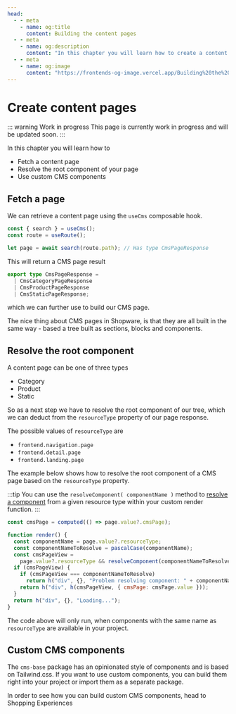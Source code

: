 ```yaml
---
head:
  - - meta
    - name: og:title
      content: Building the content pages
  - - meta
    - name: og:description
      content: "In this chapter you will learn how to create a content page and use CMS elements."
  - - meta
    - name: og:image
      content: "https://frontends-og-image.vercel.app/Building%20the%20**Content%20Pages**.png?fontSize=120px"
---
```


# Create content pages

::: warning Work in progress
This page is currently work in progress and will be updated soon.
:::

In this chapter you will learn how to

- Fetch a content page
- Resolve the root component of your page
- Use custom CMS components

## Fetch a page

We can retrieve a content page using the `useCms` composable hook.

```js
const { search } = useCms();
const route = useRoute();

let page = await search(route.path); // Has type CmsPageResponse
```

This will return a CMS page result

```ts
export type CmsPageResponse =
  | CmsCategoryPageResponse
  | CmsProductPageResponse
  | CmsStaticPageResponse;
```

which we can further use to build our CMS page.

The nice thing about CMS pages in Shopware, is that they are all built in the same way - based a tree built as sections, blocks and components.

## Resolve the root component

A content page can be one of three types

- Category
- Product
- Static

So as a next step we have to resolve the root component of our tree, which we can deduct from the `resourceType` property of our page response.

The possible values of `resourceType` are

- `frontend.navigation.page`
- `frontend.detail.page`
- `frontend.landing.page`

The example below shows how to resolve the root component of a CMS page based on the `resourceType` property.

:::tip
You can use the `resolveComponent( componentName )` method to [resolve a component](https://vuejs.org/api/render-function.html#resolvecomponent) from a given resource type within your custom render function.
:::

```js
const cmsPage = computed(() => page.value?.cmsPage);

function render() {
  const componentName = page.value?.resourceType;
  const componentNameToResolve = pascalCase(componentName);
  const cmsPageView =
    page.value?.resourceType && resolveComponent(componentNameToResolve);
  if (cmsPageView) {
    if (cmsPageView === componentNameToResolve)
      return h("div", {}, "Problem resolving component: " + componentName);
    return h("div", h(cmsPageView, { cmsPage: cmsPage.value }));
  }
  return h("div", {}, "Loading...");
}
```

The code above will only run, when components with the same name as `resourceType` are available in your project.

## Custom CMS components

The `cms-base` package has an opinionated style of components and is based on Tailwind.css. If you want to use custom components, you can build them right into your project or import them as a separate package.

In order to see how you can build custom CMS components, head to Shopping Experiences

<PageRef page="../framework/shopping-experiences" title="Shopping Experiences" />
